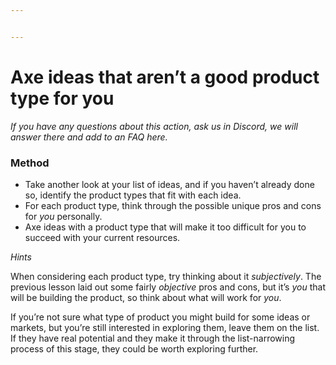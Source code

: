 ```yaml
---


---
```


<h1 id="axe-ideas-that-arent-a-good-product-type-for-you">Axe ideas that aren’t a good product type for you</h1>
<p><em>If you have any questions about this action, ask us in Discord, we will answer there and add to an FAQ here.</em></p>
<h3 id="method">Method</h3>
<ul>
<li>Take another look at your list of ideas, and if you haven’t already done so, identify the product types that fit with each idea.</li>
<li>For each product type, think through the possible unique pros and cons for  <em>you</em>  personally.</li>
<li>Axe ideas with a product type that will make it too difficult for you to succeed with your current resources.</li>
</ul>
<p><em>Hints</em></p>
<p>When considering each product type, try thinking about it  <em>subjectively</em>. The previous lesson laid out some fairly  <em>objective</em>  pros and cons, but it’s  <em>you</em>  that will be building the product, so think about what will work for  <em>you</em>.</p>
<p>If you’re not sure what type of product you might build for some ideas or markets, but you’re still interested in exploring them, leave them on the list. If they have real potential and they make it through the list-narrowing process of this stage, they could be worth exploring further.</p>

